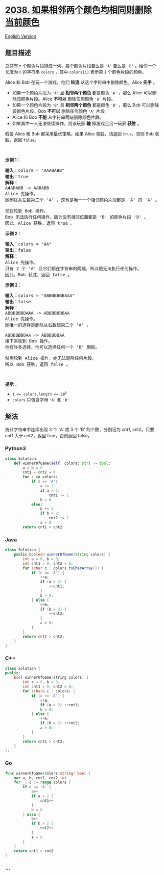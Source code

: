 # [2038. 如果相邻两个颜色均相同则删除当前颜色](https://leetcode.cn/problems/remove-colored-pieces-if-both-neighbors-are-the-same-color)

[English Version](/solution/2000-2099/2038.Remove%20Colored%20Pieces%20if%20Both%20Neighbors%20are%20the%20Same%20Color/README_EN.md)

## 题目描述

<!-- 这里写题目描述 -->

<p>总共有 <code>n</code>&nbsp;个颜色片段排成一列，每个颜色片段要么是&nbsp;<code>'A'</code>&nbsp;要么是&nbsp;<code>'B'</code>&nbsp;。给你一个长度为&nbsp;<code>n</code>&nbsp;的字符串&nbsp;<code>colors</code>&nbsp;，其中&nbsp;<code>colors[i]</code>&nbsp;表示第&nbsp;<code>i</code>&nbsp;个颜色片段的颜色。</p>

<p>Alice 和 Bob 在玩一个游戏，他们 <strong>轮流</strong>&nbsp;从这个字符串中删除颜色。Alice <strong>先手</strong>&nbsp;。</p>

<ul>
	<li>如果一个颜色片段为 <code>'A'</code>&nbsp;且 <strong>相邻两个颜色</strong>&nbsp;都是颜色 <code>'A'</code>&nbsp;，那么 Alice 可以删除该颜色片段。Alice&nbsp;<strong>不可以</strong>&nbsp;删除任何颜色&nbsp;<code>'B'</code>&nbsp;片段。</li>
	<li>如果一个颜色片段为 <code>'B'</code>&nbsp;且 <strong>相邻两个颜色</strong>&nbsp;都是颜色 <code>'B'</code>&nbsp;，那么 Bob 可以删除该颜色片段。Bob <strong>不可以</strong>&nbsp;删除任何颜色 <code>'A'</code>&nbsp;片段。</li>
	<li>Alice 和 Bob <strong>不能</strong>&nbsp;从字符串两端删除颜色片段。</li>
	<li>如果其中一人无法继续操作，则该玩家 <b>输</b>&nbsp;掉游戏且另一玩家 <strong>获胜</strong>&nbsp;。</li>
</ul>

<p>假设 Alice 和 Bob 都采用最优策略，如果 Alice 获胜，请返回&nbsp;<code>true</code>，否则 Bob 获胜，返回<em>&nbsp;</em><code>false</code>。</p>

<p>&nbsp;</p>

<p><strong>示例 1：</strong></p>

<pre><b>输入：</b>colors = "AAABABB"
<b>输出：</b>true
<b>解释：</b>
A<em><strong>A</strong></em>ABABB -&gt; AABABB
Alice 先操作。
她删除从左数第二个 'A' ，这也是唯一一个相邻颜色片段都是 'A' 的 'A' 。

现在轮到 Bob 操作。
Bob 无法执行任何操作，因为没有相邻位置都是 'B' 的颜色片段 'B' 。
因此，Alice 获胜，返回 true 。
</pre>

<p><strong>示例 2：</strong></p>

<pre><b>输入：</b>colors = "AA"
<b>输出：</b>false
<strong>解释：</strong>
Alice 先操作。
只有 2 个 'A' 且它们都在字符串的两端，所以她无法执行任何操作。
因此，Bob 获胜，返回 false 。
</pre>

<p><strong>示例 3：</strong></p>

<pre><b>输入：</b>colors = "ABBBBBBBAAA"
<b>输出：</b>false
<strong>解释：</strong>
ABBBBBBBA<em><strong>A</strong></em>A -&gt; ABBBBBBBAA
Alice 先操作。
她唯一的选择是删除从右数起第二个 'A' 。

ABBBB<strong><em>B</em></strong>BBAA -&gt; ABBBBBBAA
接下来轮到 Bob 操作。
他有许多选择，他可以选择任何一个 'B' 删除。

然后轮到 Alice 操作，她无法删除任何片段。
所以 Bob 获胜，返回 false 。
</pre>

<p>&nbsp;</p>

<p><strong>提示：</strong></p>

<ul>
	<li><code>1 &lt;=&nbsp;colors.length &lt;= 10<sup>5</sup></code></li>
	<li><code>colors</code>&nbsp;只包含字母&nbsp;<code>'A'</code>&nbsp;和&nbsp;<code>'B'</code></li>
</ul>

## 解法

<!-- 这里可写通用的实现逻辑 -->

统计字符串中连续出现 3 个 'A' 或 3 个 'B' 的个数，分别记为 cnt1, cnt2。只要 cnt1 大于 cnt2，返回 true，否则返回 false。

<!-- tabs:start -->

### **Python3**

<!-- 这里可写当前语言的特殊实现逻辑 -->

```python
class Solution:
    def winnerOfGame(self, colors: str) -> bool:
        a = b = 0
        cnt1 = cnt2 = 0
        for c in colors:
            if c == 'A':
                a += 1
                if a > 2:
                    cnt1 += 1
                b = 0
            else:
                b += 1
                if b > 2:
                    cnt2 += 1
                a = 0
        return cnt1 > cnt2
```

### **Java**

<!-- 这里可写当前语言的特殊实现逻辑 -->

```java
class Solution {
    public boolean winnerOfGame(String colors) {
        int a = 0, b = 0;
        int cnt1 = 0, cnt2 = 0;
        for (char c : colors.toCharArray()) {
            if (c == 'A') {
                ++a;
                if (a > 2) {
                    ++cnt1;
                }
                b = 0;
            } else {
                ++b;
                if (b > 2) {
                    ++cnt2;
                }
                a = 0;
            }
        }
        return cnt1 > cnt2;
    }
}
```

### **C++**

```cpp
class Solution {
public:
    bool winnerOfGame(string colors) {
        int a = 0, b = 0;
        int cnt1 = 0, cnt2 = 0;
        for (char& c : colors) {
            if (c == 'A') {
                ++a;
                if (a > 2) ++cnt1;
                b = 0;
            } else {
                ++b;
                if (b > 2) ++cnt2;
                a = 0;
            }
        }
        return cnt1 > cnt2;
    }
};
```

### **Go**

```go
func winnerOfGame(colors string) bool {
	var a, b, cnt1, cnt2 int
	for _, c := range colors {
		if c == 'A' {
			a++
			if a > 2 {
				cnt1++
			}
			b = 0
		} else {
			b++
			if b > 2 {
				cnt2++
			}
			a = 0
		}
	}
	return cnt1 > cnt2
}
```

### **...**

```

```

<!-- tabs:end -->
